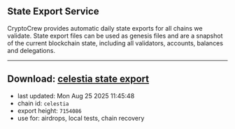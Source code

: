 ## State Export Service
CryptoCrew provides automatic daily state exports for all chains we validate. State export files can be used as genesis files and are a snapshot of the current blockchain state, including all validators, accounts, balances and delegations.

---
**Download: [celestia state export](https://dl-eu2.ccvalidators.com/SERVICE/celestia/celestia_export_7154086.json)**
---

- last updated: Mon Aug 25 2025 11:45:48
- chain id: `celestia`
- export height: `7154086`
- use for: airdrops, local tests, chain recovery
